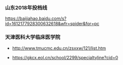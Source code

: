 
### 山东2018年投档线
https://baijiahao.baidu.com/s?id=1612177928300632618&wfr=spider&for=pc


### 天津医科大学临床医学院
+ http://www.tmucmc.edu.cn/zsxxw/121/list.htm

+ https://gkcx.eol.cn/school/2299/specialtyline?cid=0
